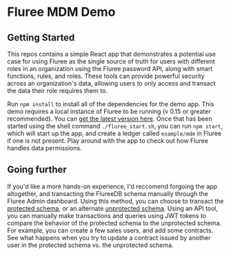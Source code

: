# Fluree MDM Demo

## Getting Started

This repos contains a simple React app that demonstrates a potential use case for using Fluree as the single source of truth for users with different roles in an organization using the Fluree password API, along with smart functions, rules, and roles. These tools can provide powerful security across an organization's data, allowing users to only access and transact the data their role requires them to.

Run `npm install` to install all of the dependencies for the demo app. This demo requires a local instance of Fluree to be running (v 0.15 or greater recommended). You can [get the latest version here](https://fluree-releases-public.s3.amazonaws.com/fluree-latest.zip#). Once that has been started using the shell command `./fluree_start.sh`, you can run `npm start`, which will start up the app, and create a ledger called `example/mdm` in Fluree if one is not present. Play around with the app to check out how Fluree handles data permissions.

## Going further

If you'd like a more hands-on experience, I'd reccomend forgoing the app altogether, and transacting the FlureeDB schema manually through the Fluree Admin dashboard. Using this method, you can choose to transact the [protected schema](./src/data/03-protected-schema.json), or an alternate [unprotected schema](./src/data/03-unprotected-schema.json). Using an API tool, you can manually make transactions and queries using JWT tokens to compare the behavior of the protected schema to the unprotected schema. For example, you can create a few sales users, and add some contracts. See what happens when you try to update a contract issued by another user in the protected schema vs. the unprotected schema.